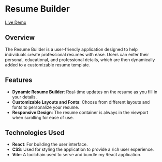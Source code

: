 # Resume Builder

[Live Demo](https://cv-builder-60o.pages.dev/)

## Overview
The Resume Builder is a user-friendly application designed to help individuals create professional resumes with ease. Users can enter their personal, educational, and professional details, which are then dynamically added to a customizable resume template.

## Features
- **Dynamic Resume Builder**: Real-time updates on the resume as you fill in your details.
- **Customizable Layouts and Fonts**: Choose from different layouts and fonts to personalize your resume.
- **Responsive Design**: The resume container is always in the viewport when scrolling for ease of use.

## Technologies Used
- **React**: For building the user interface.
- **CSS**: Used for styling the application to provide a rich user experience.
- **Vite**: A toolchain used to serve and bundle my React application.

